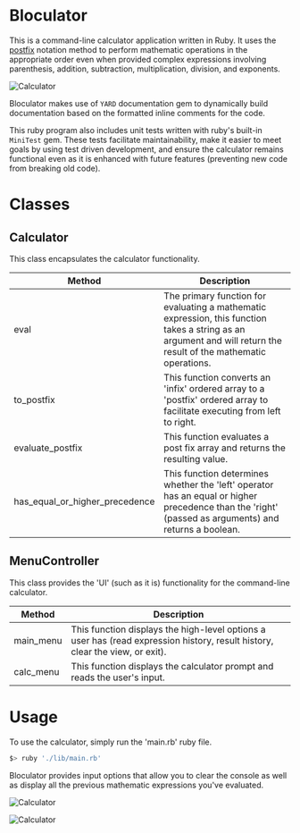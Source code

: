 # Bloculator

This is a command-line calculator application written in Ruby. It uses the [postfix](https://en.wikipedia.org/wiki/Reverse_Polish_notation) notation method to perform mathematic operations in the appropriate order even when provided complex expressions involving parenthesis, addition, subtraction, multiplication, division, and exponents.

![Calculator](https://tboddyspargo.github.io/img/bloculator_main.png)

Bloculator makes use of `YARD` documentation gem to dynamically build documentation based on the formatted inline comments for the code.

This ruby program also includes unit tests written with ruby's built-in `MiniTest` gem. These tests facilitate maintainability, make it easier to meet goals by using test driven development, and ensure the calculator remains functional even as it is enhanced with future features (preventing new code from breaking old code).

# Classes

## Calculator

This class encapsulates the calculator functionality.

| Method | Description |
| ------ | ----------- |
| eval   | The primary function for evaluating a mathematic expression, this function takes a string as an argument and will return the result of the mathematic operations.
| to_postfix | This function converts an 'infix' ordered array to a 'postfix' ordered array to facilitate executing from left to right.
| evaluate_postfix | This function evaluates a post fix array and returns the resulting value.
| has_equal_or_higher_precedence | This function determines whether the 'left' operator has an equal or higher precedence than the 'right' (passed as arguments) and returns a boolean. |

## MenuController

This class provides the 'UI' (such as it is) functionality for the command-line calculator.

| Method | Description |
| ------ | ----------- |
| main_menu | This function displays the high-level options a user has (read expression history, result history, clear the view, or exit). |
| calc_menu | This function displays the calculator prompt and reads the user's input. |


# Usage
To use the calculator, simply run the 'main.rb' ruby file.

```bash
$> ruby './lib/main.rb'
```

Bloculator provides input options that allow you to clear the console as well as display all the previous mathematic expressions you've evaluated.

![Calculator](https://tboddyspargo.github.io/img/bloculator_history.png)


![Calculator](https://tboddyspargo.github.io/img/bloculator_results.png)
